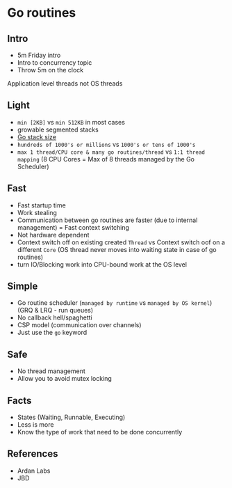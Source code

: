 # Go routines

## Intro

- 5m Friday intro
- Intro to concurrency topic
- Throw 5m on the clock

Application level threads not OS threads

## Light

- `min [2KB]` vs `min 512KB` in most cases
- growable segmented stacks
- [Go stack size](https://github.com/golang/go/blob/bbd25d26c0a86660fb3968137f16e74837b7a9c6/src/runtime/stack.go#L72)
- `hundreds of 1000's or millions` vs `1000's or tens of 1000's`
- `max 1 thread/CPU core & many go routines/thread` vs `1:1 thread mapping` (8 CPU Cores = Max of 8 threads managed by the Go Scheduler)

## Fast

- Fast startup time
- Work stealing
- Communication between go routines are faster (due to internal management) = Fast context switching
- Not hardware dependent
- Context switch off on existing created `Thread` vs Context switch oof on a different `Core` (OS thread never moves into waiting state in case of go routines)
- turn IO/Blocking work into CPU-bound work at the OS level

## Simple

- Go routine scheduler (`managed by runtime` vs `managed by OS kernel`) (GRQ & LRQ - run queues)
- No callback hell/spaghetti
- CSP model (communication over channels)
- Just use the `go` keyword

## Safe

- No thread management
- Allow you to avoid mutex locking 


## Facts

- States (Waiting, Runnable, Executing)
- Less is more
- Know the type of work that need to be done concurrently

## References

- Ardan Labs
- JBD
